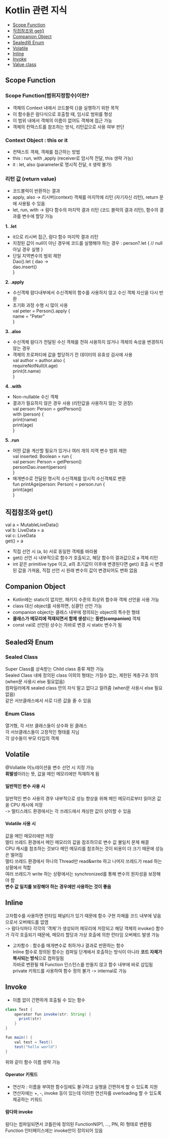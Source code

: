 # Kotlin 관련 지식
- [Scope Function](#scope-function)
- [직접참조와 get()](#직접참조와-get())
- [Companion Object](#companion-object)
- [Sealed와 Enum](#sealed와-enum)
- [Volatile](#volatile)
- [Inline](#inline)
- [Invoke](#invoke)
- [Value class](#value-class)

## Scope Function
### Scope Function(범위지정함수)이란?
- 객체의 Context 내에서 코드블럭 {}을 실행하기 위한 목적
- 이 함수들은 람다식으로 호출할 때, 임시로 범위를 형성
- 이 범위 내에서 객체의 이름이 없어도 객체에 접근 가능
- 객체의 컨텍스트를 참조하는 방식, 리턴값으로 사용 여부 판단

### Context Object : this or it
- 컨텍스트 객체, 객체를 접근하는 방법
- this : run, with ,apply (receiver로 암시적 전달, this 생략 가능)
- it : let, also (parameter로 명시적 전달, it 생략 불가)

### 리턴 값 (return value)
- 코드블럭이 반환하는 결과
- apply, also -> 리시버(context) 객체를 마지막에 리턴 (자기자신 리턴), return 문에 사용될 수 있음
- let, run, with -> 람다 함수의 마지막 결과 리턴 (코드 블럭의 결과 리턴), 함수의 결과를 변수에 할당 가능

**1. .let**
- it으로 리시버 접근, 람다 함수 마지막 결과 리턴
- 지정된 값이 null이 아닌 경우에 코드를 실행해야 하는 경우 : person?.let { // null아닐 경우 실행 }
- 단일 지역변수의 범위 제한  
Dao().let { dao ->  
  dao.insert()  
}

**2. .apply**
- 수신객체 람다내부에서 수신객체의 함수를 사용하지 않고 수신 객체 자신을 다시 반환
- 초기화 과정 수행 시 많이 사용  
val peter = Person().apply {  
  name = "Peter"  
}

**3. .also**
- 수신객체 람다가 전달된 수신 객체를 전혀 사용하지 않거나 객체의 속성을 변경하지 않는 경우
- 객체의 프로퍼티에 값을 할당하기 전 데이터의 유효성 검사에 사용  
val author = author.also {  
  requireNotNull(it.age)  
  print(it.name)  
}

**4. .with**
- Non-nullable 수신 객체
- 결과가 필요하지 않은 경우 사용 (리턴값을 사용하지 않는 것 권장)  
val person: Person = getPerson()  
with (person) {  
  print(name)  
  print(age)  
}

**5. .run**
- 어떤 값을 계산할 필요가 있거나 여러 개의 지역 변수 범위 제한  
val inserted: Boolean = run {  
  val person: Person = getPerson()  
  personDao.insert(person)  
}  
- 매개변수로 전달된 명시적 수신객체를 암시적 수신객체로 변환  
fun printAge(person: Person) = person.run {  
  print(age)  
}  

## 직접참조와 get()
val a = MutableLiveData<String>()  
val b: LiveData<String> = a  
val c: LiveData<String>  
    get() = a  

- 직접 선언 시 (a, b) 서로 동일한 객체를 바라봄
- get() 선언 시 내부적으로 함수가 호출되고, 해당 함수의 결과값으로 a 객체 리턴
- int 같은 primitive type 이고, a의 초기값이 이후에 변경된다면 get() 호출 시 변경된 값을 가져옴, 직접 선언 시 원래 변수의 값이 변경되어도 변화 없음
  
## Companion Object
- Kotlin에는 static이 없지만, 패키지 수준의 최상위 함수와 객체 선언을 사용 가능  
- class 대신 object를 사용하면, 싱클턴 선언 가능
- companion object는 클래스 내부에 정의되는 object의 특수한 형태
- **클래스가 메모리에 적재되면서 함께 생성**되는 **동반(companion)** 객체
- const val로 선언된 상수는 자바로 변경 시 static 변수가 됨 
  
## Sealed와 Enum
### Sealed Class 
Super Class를 상속받는 Child class 종류 제한 가능  
Sealed Class 내에 정의된 class 이외의 형태는 가질수 없는, 제한된 계층구조 정의 (when문 사용시 else 필요없음)  
컴파일러에게 sealed class 안의 자식 말고 없다고 알려줌 (when문 사용시 else 필요없음)  
같은 서브클래스에서 서로 다른 값을 줄 수 있음
  
### Enum Class  
열거형, 각 서브 클래스들이 상수화 된 클래스  
각 서브클래스들이 고정적인 형태를 지님  
각 상수들이 부모 타입의 객체  
  
## Volatile
@Vollatile 어노테이션을 변수 선언 시 지정 가능  
**휘발성**이라는 뜻, 값을 메인 메모리에만 적재하게 됨  

#### 일반적인 변수 사용 시 
일반적인 변수 사용의 경우 내부적으로 성능 향상을 위해 메인 메모리로부터 읽어온 값을 CPU 캐시에 저장  
-> 멀티스레드 환경에서는 각 쓰레드에서 캐싱한 값이 상이할 수 있음  

#### Volatile 사용 시  
값을 메인 메모리에만 저장  
멀티 쓰레드 환경에서 메인 메모리의 값을 참조하므로 변수 값 불일치 문제 해결  
CPU 캐시를 참조하는 것보다 메인 메모리를 참조하는 것이 비용이 더 크기 때문에 성능은 떨어짐  
멀티 쓰레드 환경에서 하나의 Thread만 read&write 하고 나머지 쓰레드가 read 하는 상황에서 적합  
여러 쓰레드가 write 하는 상황에서는 synchronized를 통해 변수의 원자성을 보장해야 함  
**변수 값 일치를 보장해야 하는 경우에만 사용하는 것이 좋음**

## Inline
고차함수를 사용하면 런타임 패널티가 있기 때문에 함수 구현 자체를 코드 내부에 넣음으로서 오버헤드를 없앰  
-> 람다식마다 각각의 '객체'가 생성되어 메모리에 저장되고 해당 객체의 invoke() 함수가 각각 호출되기 때문에, 메모리 할당과 가상 호출에 의한 런타임 오버헤드 발생 가능  
* 고차함수 : 함수를 매개변수로 취하거나 결과로 반환하는 함수  
Inline 함수로 정의된 함수는 컴파일 단계에서 호출하는 방식이 아니라 **코드 자체가 복사되는 방식**으로 컴파일됨  
자바로 변환될 때 Function 인스턴스를 만들지 않고 함수 내부에 바로 삽입됨  
private 키워드를 사용하여 함수 정의 불가 -> internal로 가능
  
## Invoke
  - 이름 없이 간편하게 호출될 수 있는 함수
  ~~~java
class Test { 
      operator fun invoke(str: String) {
        print(str)
      }
}

fun main() {
      val test = Test()
      test("hello world")
}
  ~~~  
위와 같이 함수 이름 생략 가능
#### Operator 키워드
  - 연산자 : 이름을 부여한 함수임에도 불구하고 실행을 간편하게 할 수 있도록 지원  
  - 연산자에는 +, -, invoke 등이 있는데 이러한 연산자를 overloading 할 수 있도록 제공하는 키워드
  
#### 람다와 invoke  
람다는 컴파일되면서 코틀린에 정의된 FunctionN(P1, ..., PN, R) 형태로 변환됨  
Function 인터페이스에는 invoke만이 정의되어 있음
